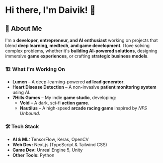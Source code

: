 # Hi there, I'm Daivik! 👋  

## 🚀 About Me  
I'm a **developer, entrepreneur, and AI enthusiast** working on projects that blend **deep learning, medtech, and game development**. I love solving complex problems, whether it's **building AI-powered solutions**, designing immersive **game experiences**, or crafting **strategic business models**.  

### 🏗️ What I'm Working On  
- **Lumen** – A deep-learning-powered **ad lead generator**.  
- **Heart Disease Detection** – A non-invasive **patient monitoring system** using AI.  
- **7Hills Games** – My indie **game studio**, developing:  
  - **Void** – A dark, sci-fi **action game**.  
  - **Nautilus** – A high-speed **arcade racing game** inspired by *NFS Unbound*.  

### 🛠️ Tech Stack  
- **AI & ML:** TensorFlow, Keras, OpenCV  
- **Web Dev:** Next.js (TypeScript & Tailwind CSS)  
- **Game Dev:** Unreal Engine 5, Unity  
- **Other Tools:** Python
<!---
Dvk1050/Dvk1050 is a ✨ special ✨ repository because its `README.md` (this file) appears on your GitHub profile.
You can click the Preview link to take a look at your changes.
--->
